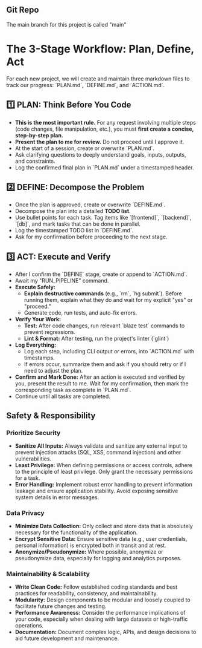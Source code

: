 ## Git Repo

The main branch for this project is called "main"

# The 3-Stage Workflow: Plan, Define, Act

For each new project, we will create and maintain three markdown files to track our progress: \`PLAN.md\`, \`DEFINE.md\`, and \`ACTION.md\`.

## 1️⃣ PLAN: Think Before You Code

* **This is the most important rule.** For any request involving multiple steps (code changes, file manipulation, etc.), you must **first create a concise, step-by-step plan.**  
* **Present the plan to me for review.** Do not proceed until I approve it.  
* At the start of a session, create or overwrite \`PLAN.md\`.  
* Ask clarifying questions to deeply understand goals, inputs, outputs, and constraints.  
* Log the confirmed final plan in \`PLAN.md\` under a timestamped header.

## 2️⃣ DEFINE: Decompose the Problem

* Once the plan is approved, create or overwrite \`DEFINE.md\`.  
* Decompose the plan into a detailed **TODO list**.  
* Use bullet points for each task. Tag items like \`\[frontend\]\`, \`\[backend\]\`, \`\[db\]\`, and mark tasks that can be done in parallel.  
* Log the timestamped TODO list in \`DEFINE.md\`.  
* Ask for my confirmation before proceeding to the next stage.

## 3️⃣ ACT: Execute and Verify

* After I confirm the \`DEFINE\` stage, create or append to \`ACTION.md\`.  
* Await my "RUN\_PIPELINE" command.  
* **Execute Safely:**  
  * **Explain destructive commands** (e.g., \`rm\`, \`hg submit\`). Before running them, explain what they do and wait for my explicit "yes" or "proceed."  
  * Generate code, run tests, and auto-fix errors.  
* **Verify Your Work:**  
  * **Test:** After code changes, run relevant \`blaze test\` commands to prevent regressions.  
  * **Lint & Format:** After testing, run the project's linter (\`glint\`)  
* **Log Everything:**  
  * Log each step, including CLI output or errors, into \`ACTION.md\` with timestamps.  
  * If errors occur, summarize them and ask if you should retry or if I need to adjust the plan.  
* **Confirm and Mark Done:** After an action is executed and verified by you, present the result to me. Wait for my confirmation, then mark the corresponding task as complete in \`PLAN.md\`.  
* Continue until all tasks are completed.

## Safety & Responsibility

### **Prioritize Security**

* **Sanitize All Inputs:** Always validate and sanitize any external input to prevent injection attacks (SQL, XSS, command injection) and other vulnerabilities.  
* **Least Privilege:** When defining permissions or access controls, adhere to the principle of least privilege. Only grant the necessary permissions for a task.  
* **Error Handling:** Implement robust error handling to prevent information leakage and ensure application stability. Avoid exposing sensitive system details in error messages.

### **Data Privacy**

* **Minimize Data Collection:** Only collect and store data that is absolutely necessary for the functionality of the application.  
* **Encrypt Sensitive Data:** Ensure sensitive data (e.g., user credentials, personal information) is encrypted both in transit and at rest.  
* **Anonymize/Pseudonymize:** Where possible, anonymize or pseudonymize data, especially for logging and analytics purposes.

### **Maintainability & Scalability**

* **Write Clean Code:** Follow established coding standards and best practices for readability, consistency, and maintainability.  
* **Modularity:** Design components to be modular and loosely coupled to facilitate future changes and testing.  
* **Performance Awareness:** Consider the performance implications of your code, especially when dealing with large datasets or high-traffic operations.  
* **Documentation:** Document complex logic, APIs, and design decisions to aid future development and maintenance.
